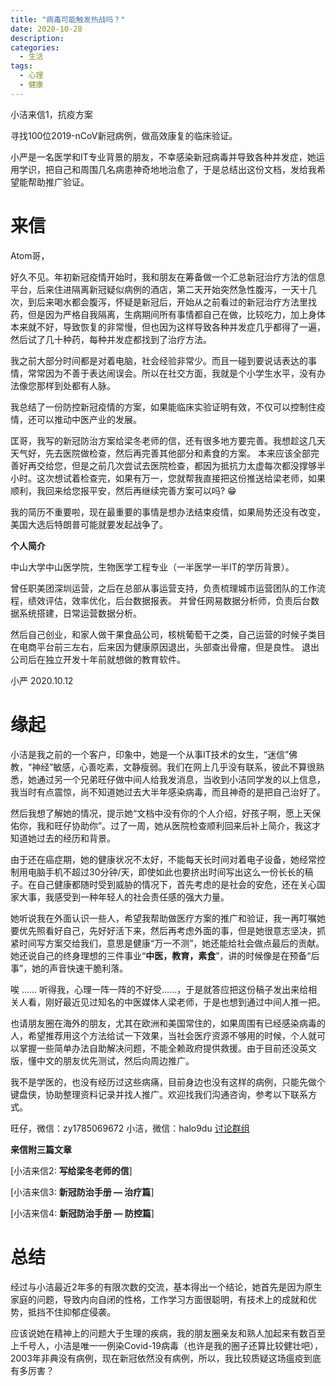 ```yaml
---
title: "病毒可能触发热战吗？"
date: 2020-10-28
description:
categories:
  - 生活
tags:
  - 心理
  - 健康
---
```


小洁来信1，抗疫方案

寻找100位2019-nCoV新冠病例，做高效康复的临床验证。

小严是一名医学和IT专业背景的朋友，不幸感染新冠病毒并导致各种并发症，她运用学识，把自己和周围几名病患神奇地地治愈了，于是总结出这份文档，发给我希望能帮助推广验证。

# **来信**

Atom哥，

好久不见。年初新冠疫情开始时，我和朋友在筹备做一个汇总新冠治疗方法的信息平台，后来住进隔离新冠疑似病例的酒店，第二天开始突然急性腹泻，一天十几次，到后来喝水都会腹泻，怀疑是新冠后，开始从之前看过的新冠治疗方法里找药，但是因为严格自我隔离，生病期间所有事情都自己在做，比较吃力，加上身体本来就不好，导致恢复的非常慢，但也因为这样导致各种并发症几乎都得了一遍，然后试了几十种药，每种并发症都找到了治疗方法。

我之前大部分时间都是对着电脑，社会经验非常少。而且一碰到要说话表达的事情，常常因为不善于表达闹误会。所以在社交方面，我就是个小学生水平，没有办法像您那样到处都有人脉。

我总结了一份防控新冠疫情的方案，如果能临床实验证明有效，不仅可以控制住疫情，还可以推动中医产业的发展。

匡哥，我写的新冠防治方案给梁冬老师的信，还有很多地方要完善。我想趁这几天天气好，先去医院做检查，然后再完善其他部分和素食的方案。 本来应该全部完善好再交给您，但是之前几次尝试去医院检查，都因为抵抗力太虚每次都没撑够半小时。这次想试着检查完，如果有万一，您就帮我直接把这份推送给梁老师，如果顺利，我回来给您报平安，然后再继续完善方案可以吗? 😁

我的简历不重要啦，现在最重要的事情是想办法结束疫情，如果局势还没有改变，美国大选后特朗普可能就要发起战争了。

**个人简介**

中山大学中山医学院，生物医学工程专业（一半医学一半IT的学历背景）。

曾任职美团深圳运营，之后在总部从事运营支持，负责梳理城市运营团队的工作流程，绩效评估，效率优化，后台数据报表。 并曾任网易数据分析师，负责后台数据系统搭建，日常运营数据分析。

然后自己创业，和家人做干果食品公司，核桃葡萄干之类，自己运营的时候子类目在电商平台前三左右，后来因为健康原因退出，头部查出骨瘤，但是良性。 退出公司后在独立开发十年前就想做的教育软件。

小严
2020.10.12

# **缘起**

小洁是我之前的一个客户，印象中，她是一个从事IT技术的女生，“迷信”佛教，“神经”敏感，心善吃素，文静瘦弱。我们在网上几乎没有联系，彼此不算很熟悉，她通过另一个兄弟旺仔做中间人给我发消息，当收到小洁同学发的以上信息，我当时有点震惊，尚不知道她过去大半年感染病毒，而且神奇的是把自己治好了。

然后我想了解她的情况，提示她“文档中没有你的个人介绍，好孩子啊，愿上天保佑你，我和旺仔协助你”。过了一周，她从医院检查顺利回来后补上简介，我这才知道她过去的经历和背景。

由于还在癌症期，她的健康状况不太好，不能每天长时间对着电子设备，她经常控制用电脑手机不超过30分钟/天，即使如此也要挤出时间写出这么一份长长的稿子。在自己健康都随时受到威胁的情况下，首先考虑的是社会的安危，还在关心国家大事，我感受到一种年轻人的社会责任感的强大力量。

她听说我在外面认识一些人，希望我帮助做医疗方案的推广和验证，我一再叮嘱她要优先照看好自己，先好好活下来，然后再考虑外面的事，但是她很意志坚决，抓紧时间写方案交给我们，意思是健康“万一不测”，她还能给社会做点最后的贡献。她还说自己的终身理想的三件事业“**中医，教育，素食**”，讲的时候像是在预备“后事”，她的声音快速干脆利落。

唉 …… 听得我，心理一阵一阵的不好受……，于是就答应把这份稿子发出来给相关人看，刚好最近见过知名的中医媒体人梁老师，于是也想到通过中间人推一把。

也请朋友圈在海外的朋友，尤其在欧洲和美国常住的，如果周围有已经感染病毒的人，希望推荐用这个方法给试一下效果，当社会医疗资源不够用的时候，个人就可以掌握一些简单办法自助解决问题，不能全赖政府提供救援。由于目前还没英文版，懂中文的朋友优先测试，然后向周边推广。

我不是学医的，也没有经历过这些病痛，目前身边也没有这样的病例，只能先做个键盘侠，协助整理资料记录并找人推广。欢迎找我们沟通咨询，参考以下联系方式。

旺仔，微信：zy1785069672
小洁，微信：halo9du
[讨论群组](https://gitter.im/Atomx3/2019-nCoV)

**来信附三篇文章**

[小洁来信2: **写给梁冬老师的信**]

[小洁来信3: **新冠防治手册 — 治疗篇**]

[小洁来信4: **新冠防治手册 — 防控篇**]

# **总结**

经过与小洁最近2年多的有限次数的交流，基本得出一个结论，她首先是因为原生家庭的问题，导致内向自闭的性格，工作学习方面很聪明，有技术上的成就和优势，抵挡不住抑郁症侵袭。

应该说她在精神上的问题大于生理的疾病，我的朋友圈亲友和熟人加起来有数百至上千号人，小洁是唯一一例染Covid-19病毒（也许是我的圈子还算比较健壮吧），2003年非典没有病例，现在新冠依然没有病例，所以，我比较质疑这场瘟疫到底有多厉害？
